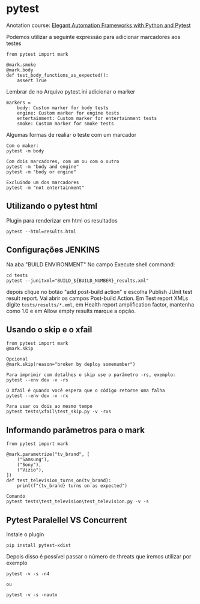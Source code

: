 # pytest
Anotation course: [Elegant Automation Frameworks with Python and Pytest](https://eylearning.udemy.com/course/elegant-automation-frameworks-with-python-and-pytest/)


Podemos utilizar a seguinte expressão para adicionar marcadores aos testes
```
from pytest import mark

@mark.smoke
@mark.body
def test_body_functions_as_expected():
    assert True
```
Lembrar de no Arquivo pytest.ini adicionar o marker
```
markers =
    body: Custom marker for body tests
    engine: Custom marker for engine tests
    entertainment: Custom marker for entertainment tests
    smoke: Custom marker for smoke tests
```

Algumas formas de realiar o teste com um marcador
```
Com o maker:
pytest -m body

Com dois marcadores, com um ou com o outro
pytest -m "body and engine"
pytest -m "body or engine"

Excluindo um dos marcadores
pytest -m "not entertainment"
```

## Utilizando o pytest html
Plugin para renderizar em html os resultados
```
pytest --html=results.html
```

## Configurações JENKINS
Na aba "BUILD ENVIRONMENT" No campo Execute shell command:
```
cd tests
pytest --junitxml="BUILD_${BUILD_NUMBER}_results.xml"
```
depois clique no botão "add post-build action" e escolha Publish JUnit test result report. Vai abrir os campos Post-build Action. Em Test report XMLs digite `tests/results/*.xml`, em Health report amplification factor, mantenha como 1.0 e em Allow empty results marque a opção.

## Usando o skip e o xfail
```
from pytest import mark
@mark.skip

Opcional
@mark.skip(reason="broken by deploy somenumber")

Para imprimir com detalhes o skip use o parâmetro -rs, exemplo:
pytest --env dev -v -rs

O Xfail é quando você espera que o código retorne uma falha
pytest --env dev -v -rx

Para usar os dois ao mesmo tempo
pytest tests\xfail\test_skip.py -v -rxs
```

## Informando parâmetros para o mark
```
from pytest import mark

@mark.parametrize("tv_brand", [
    ("Samsung"),
    ("Sony"),
    ("Vizio"),
])
def test_television_turns_on(tv_brand):
    print(f"{tv_brand} turns on as expected")

Comando
pytest tests\test_television\test_television.py -v -s
```

## Pytest Paralellel VS Concurrent

Instale o plugin
```
pip install pytest-xdist
```

Depois disso é possível passar o número de threats que iremos utilizar por exemplo
```
pytest -v -s -n4

ou 

pytest -v -s -nauto
```

